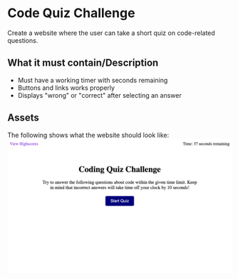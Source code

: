 # Code Quiz Challenge
Create a website where the user can take a short quiz on code-related questions.

## What it must contain/Description
* Must have a working timer with seconds remaining
* Buttons and links works properly
* Displays "wrong" or "correct" after selecting an answer

## Assets
The following shows what the website should look like:
![The website shows a "Code Quiz Challenge" title, a start button, a timer, and the ability to view highscores.](./images/code_quiz.png)